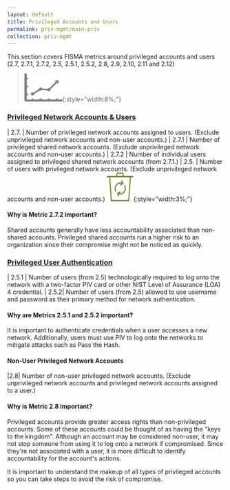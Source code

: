 ```yaml
---
layout: default
title: Privileged Accounts and Users
permalink: priv-mgmt/main-priv
collection: priv-mgmt
---
```

This section covers FISMA metrics around privileged accounts and users (2.7, 2.7.1, 2.7.2, 2.5, 2.5.1, 2.5.2, 2.8, 2.9, 2.10, 2.11 and 2.12) 

>![Chart logo](../img/graph.png){:style="width:8%;"}

### [Privileged Network Accounts & Users](collection-25-27)

| 2.7. | Number of privileged network accounts assigned to users. (Exclude unprivileged network accounts and non-user accounts.)
| 2.7.1 | Number of privileged shared network accounts. (Exclude unprivileged network accounts and non-user accounts.)
| 2.7.2 | Number of individual users assigned to privileged shared network accounts (from 2.7.1.)
| 2.5. | Number of users with privileged network accounts. (Exclude unprivileged network accounts and non-user accounts.) ![Chart logo](../img/recycle.png){:style="width:3%;"}

<div class="usa-alert usa-alert-info">
  <div class="usa-alert-body">
    <p class="usa-alert-text"><H4>Why is Metric 2.7.2 important?</H4>
    Shared accounts generally have less accountability associated than non-shared accounts. Privileged shared accounts run a higher risk to an organization since their compromise might not be noticed as quickly.</p> 
</div>
</div>

### [Privileged User Authentication](collection-251-252)

| 2.5.1 | Number of users (from 2.5) technologically required to log onto the network with a two-factor PIV card or other NIST Level of Assurance (LOA) 4 credential.
| 2.5.2| Number of users (from 2.5) allowed to use username and password as their primary method for network authentication.

<div class="usa-alert usa-alert-info">
  <div class="usa-alert-body">
    <p class="usa-alert-text"><H4>Why are Metrics 2.5.1 and 2.5.2 important?</H4>
    It is important to authenticate credentials when a user accesses a new network. Additionally, users must use PIV to log onto the networks to mitigate attacks such as Pass the Hash.</p> 
</div>
</div>

#### Non-User Privileged Network Accounts

|2.8| Number of non-user privileged network accounts. (Exclude unprivileged network accounts and privileged network accounts assigned to a user.)

<div class="usa-alert usa-alert-info">
  <div class="usa-alert-body">
    <p class="usa-alert-text"><H4>Why is Metric 2.8 important?</H4>
    Privileged accounts provide greater access rights than non-privileged accounts. Some of these accounts could be thought of as having the "keys to the kingdom". Although an account may be considered non-user, it may not stop someone from using it to log onto a network if compromised. Since they're not associated with a user, it is more difficult to identify accountability for the account's actions.

It is important to understand the makeup of all types of privileged accounts so you can take steps to avoid the risk of compromise.</p> 
</div>
</div>


